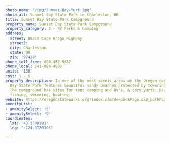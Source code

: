 ```yaml
---
photo_name: "/img/Sunset-Bay-Yurt.jpg"
photo_alt: Sunset Bay State Park in Charleston, OR
title: Sunset Bay State Park Campground
property_name: Sunset Bay State Park Campground
property_category: 2 - RV Parks & Camping
address:
  street: 89814 Cape Arago Highway
  street2: 
  city: Charleston
  state: OR
  zip: '97420'
phone_toll_free: 800-452-5687
phone_local: 541-888-4902
units: '138'
cost: 1 - $
property_description: In one of the most scenic areas on the Oregon coast, Sunset
  Bay State Park features beautiful sandy beaches protected by towering sea cliffs.
  The campground has sites for tent camping and RV's, & cozy yurts. Beachcombing,
  fishing, swimming, boating.
website: https://oregonstateparks.org/index.cfm?do=parkPage.dsp_parkPage&parkId=70
amenityList:
- amenitySelect: '5'
- amenitySelect: '9'
coordinates:
  lat: '43.3308381'
  lng: "-124.3726305"

---
```

